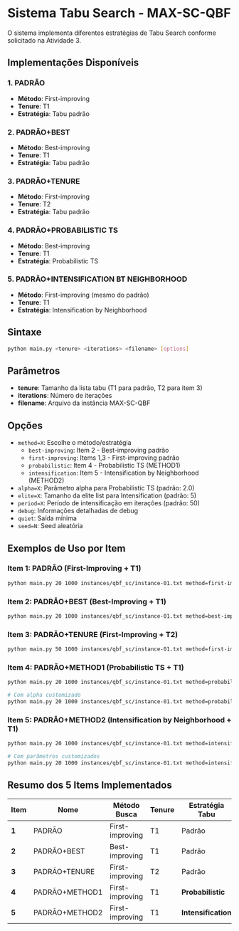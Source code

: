 # Sistema Tabu Search - MAX-SC-QBF

O sistema implementa diferentes estratégias de Tabu Search conforme solicitado na Atividade 3.

## Implementações Disponíveis

### 1. PADRÃO
- **Método**: First-improving
- **Tenure**: T1
- **Estratégia**: Tabu padrão

### 2. PADRÃO+BEST 
- **Método**: Best-improving
- **Tenure**: T1 
- **Estratégia**: Tabu padrão

### 3. PADRÃO+TENURE
- **Método**: First-improving
- **Tenure**: T2
- **Estratégia**: Tabu padrão

### 4. PADRÃO+PROBABILISTIC TS 
- **Método**: Best-improving
- **Tenure**: T1 
- **Estratégia**: Probabilistic TS

### 5. PADRÃO+INTENSIFICATION BT NEIGHBORHOOD
- **Método**: First-improving (mesmo do padrão)
- **Tenure**: T1
- **Estratégia**: Intensification by Neighborhood

## Sintaxe

```bash
python main.py <tenure> <iterations> <filename> [options]
```

## Parâmetros

- **tenure**: Tamanho da lista tabu (T1 para padrão, T2 para item 3)
- **iterations**: Número de iterações
- **filename**: Arquivo da instância MAX-SC-QBF

## Opções

- `method=X`: Escolhe o método/estratégia
  - `best-improving`: Item 2 - Best-improving padrão
  - `first-improving`: Items 1,3 - First-improving padrão  
  - `probabilistic`: Item 4 - Probabilistic TS (METHOD1)
  - `intensification`: Item 5 - Intensification by Neighborhood (METHOD2)
- `alpha=X`: Parâmetro alpha para Probabilistic TS (padrão: 2.0)
- `elite=X`: Tamanho da elite list para Intensification (padrão: 5)
- `period=X`: Período de intensificação em iterações (padrão: 50)
- `debug`: Informações detalhadas de debug
- `quiet`: Saída mínima
- `seed=N`: Seed aleatória

## Exemplos de Uso por Item

### Item 1: PADRÃO (First-Improving + T1)
```bash
python main.py 20 1000 instances/qbf_sc/instance-01.txt method=first-improving
```

### Item 2: PADRÃO+BEST (Best-Improving + T1)
```bash
python main.py 20 1000 instances/qbf_sc/instance-01.txt method=best-improving
```

### Item 3: PADRÃO+TENURE (First-Improving + T2)
```bash
python main.py 50 1000 instances/qbf_sc/instance-01.txt method=first-improving
```

### Item 4: PADRÃO+METHOD1 (Probabilistic TS + T1)
```bash
python main.py 20 1000 instances/qbf_sc/instance-01.txt method=probabilistic

# Com alpha customizado
python main.py 20 1000 instances/qbf_sc/instance-01.txt method=probabilistic alpha=1.5
```

### Item 5: PADRÃO+METHOD2 (Intensification by Neighborhood + T1)
```bash
python main.py 20 1000 instances/qbf_sc/instance-01.txt method=intensification

# Com parâmetros customizados
python main.py 20 1000 instances/qbf_sc/instance-01.txt method=intensification elite=8 period=30
```


## Resumo dos 5 Items Implementados

| Item | Nome | Método Busca | Tenure | Estratégia Tabu | Comando |
|------|------|-------------|--------|----------------|---------|
| **1** | PADRÃO | First-improving | T1 | Padrão | `method=first-improving` |
| **2** | PADRÃO+BEST | Best-improving | T1 | Padrão | `method=best-improving` |
| **3** | PADRÃO+TENURE | First-improving | T2 | Padrão | T2 diferente de T1 |
| **4** | PADRÃO+METHOD1 | First-improving | T1 | **Probabilistic** | `method=probabilistic` |
| **5** | PADRÃO+METHOD2 | First-improving | T1 | **Intensification** | `method=intensification` |
